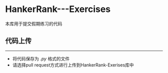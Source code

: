 # HankerRank---Exercises
本库用于提交假期练习的代码
## 代码上传

---

- 将代码保存为 *.py* 格式的文件
- 请选择pull request方式进行上传到HankerRank-Exerises库中
